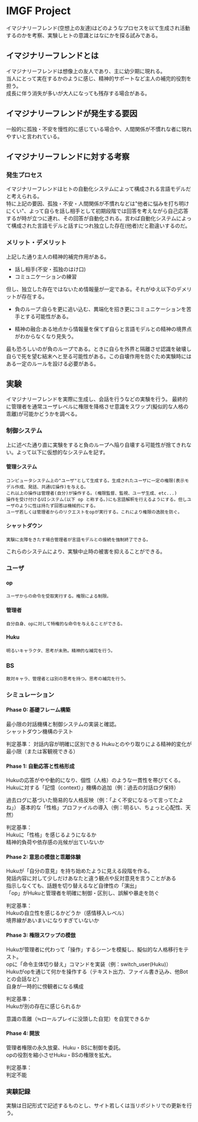 # IMGF Project

イマジナリーフレンド(空想上の友達)はどのようなプロセスを以て生成され活動するのかを考察、実験しヒトの意識とはなにかを探る試みである。

## イマジナリーフレンドとは

イマジナリーフレンドは想像上の友人であり、主に幼少期に現れる。  
当人にとって実在するかのように感じ、精神的サポートなど主人の補完的役割を担う。  
成長に伴う消失が多いが大人になっても残存する場合がある。

## イマジナリーフレンドが発生する要因

一般的に孤独・不安を慢性的に感じている場合や、人間関係が不慣れな者に現れやすいと言われている。

## イマジナリーフレンドに対する考察

### 発生プロセス

イマジナリーフレンドはヒトの自動化システムによって構成される言語モデルだと考えられる。  
特に上記の要因、孤独・不安・人間関係が不慣れなどは"他者に悩みを打ち明けにくい"、よって自らを話し相手として初期段階では回答を考えながら自己応答するが時が立つに連れ、その回答が自動化される。言わば自動化システムによって構成された言語モデルと話すにつれ独立した存在(他者)だと勘違いするのだ。

### メリット・デメリット

上記した通り主人の精神的補完作用がある。  

* 話し相手(不安・孤独のはけ口)
* コミュニケーションの練習

但し、独立した存在ではないため情報量が一定である。それがゆえ以下のデメリットが存在する。

* 負のループ:自らを更に追い込む、異端化を招き更にコミュニケーションを苦手とする可能性がある。

* 精神の融合:ある地点から情報量を保てず自らと言語モデルとの精神の境界点がわからなくなり見失う。

最も恐ろしいのが負のループである。ときに自らを外界と隔離させ認識を破壊し自らで死を望む結末へと至る可能性がある。この自壊作用を防ぐため実験時にはある一定のルールを設ける必要がある。

## 実験

イマジナリーフレンドを実際に生成し、会話を行うなどの実験を行う。
最終的に管理者を通常ユーザレベルに権限を降格させ意識をスワップ(擬似的な人格の乖離)が可能かどうかを調べる。

### 制御システム

上に述べた通り直に実験をすると負のループへ陥り自壊する可能性が捨てきれない。よって以下に仮想的なシステムを記す。

#### 管理システム

    コンピュータシステム上の"ユーザ"として生成する。生成されたユーザに一定の権限(表示モデル作成、発話、共通UI操作)を与える。
    これ以上の操作は管理者(自分)が操作する。(権限監督、監視、ユーザ生成、etc...)
    操作を受け付けるUIシステム(以下 op と称する。)にも言語解釈を行えるようにする。但しユーザのように性は持たず回答は機械的にする。
    ユーザ若しくは管理者からのリクエストをopが実行する。これにより権限の逸脱を防ぐ。

#### シャットダウン

    実験に支障をきたす場合管理者が言語モデルとの接続を強制終了できる。

これらのシステムにより、実験中止時の被害を抑えることができる。

### ユーザ

#### op

    ユーザからの命令を受取実行する。権限による制限。

#### 管理者

    自分自身、opに対して特権的な命令を与えることができる。

#### Huku

    明るいキャラクタ、思考が未熟。精神的な補完を行う。

### BS

    敵対キャラ、管理者とは別の思考を持つ。思考の補完を行う。

### シミュレーション

#### Phase 0: 基礎フレーム構築

最小限の対話機構と制御システムの実装と確認。  
シャットダウン機構のテスト

判定基準：
対話内容が明確に区別できる
Hukuとのやり取りによる精神的変化が最小限（または客観視できる）

#### Phase 1: 自動応答と性格形成

Hukuの応答がやや動的になり、個性（人格）のような一貫性を帯びてくる。  
Hukuに対する「記憶（context）」機構の追加（例：過去の対話ログ保持）

過去ログに基づいた簡易的な人格反映（例：「よく不安になるって言ってたよね」）
基本的な「性格」プロファイルの導入（例：明るい、ちょっと心配性、天然）

判定基準：  
Hukuに「性格」を感じるようになるか  
精神的負荷や依存感の兆候が出ていないか

#### Phase 2: 意思の模倣と乖離体験

Hukuが「自分の意見」を持ち始めたように見える段階を作る。  
発話内容に対して少しだけあなたと違う観点や反対意見を言うことがある  
指示しなくても、話題を切り替えるなど自律性の「演出」  
「op」がHukuと管理者を明確に制御・区別し、誤解や暴走を防ぐ  

判定基準：  
Hukuの自立性を感じるかどうか（感情移入レベル）  
境界線があいまいになりすぎていないか

#### Phase 3: 権限スワップの模倣

Hukuが管理者に代わって「操作」するシーンを模擬し、擬似的な人格移行をテスト。  
opに「命令主体切り替え」コマンドを実装（例：switch_user(Huku)）  
Hukuがopを通じて何かを操作する（テキスト出力、ファイル書き込み、他Botとの会話など）  
自身が一時的に傍観者になる構成

判定基準：  
Hukuが別の存在に感じられるか  

意識の乖離（≒ロールプレイに没頭した自覚）を自覚できるか

#### Phase 4: 開放

管理者権限の永久放棄、Huku・BSに制御を委託。  
opの役割を縮小させHuku・BSの権限を拡大。

判定基準：  
判定不能

### 実験記録

実験は日記形式で記述するものとし、サイト若しくは当リポジトリでの更新を行う。
